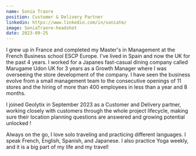 ```yaml
---
name: Sonia Traore
position: Customer & Delivery Partner
linkedin: https://www.linkedin.com/in/soniatm/
image: SoniaTraore-headshot
date: 2023-09-25
---
```


I grew up in France and completed my Master's in Management at the French Business school ESCP Europe. I've lived in Spain and now the UK for the past 4 years. I worked for a Japanes fast-casual dining company called Marugame Udon UK for 3 years as a Growth Manager where I was overseeing the store development of the company. I have seen the business evolve from a small management team to the consecutive openings of 11 stores and the hiring of more than 400 employees in less than a year and 8 months.

I joined Geolytix in September 2023 as a Customer and Delivery partner, working closely with customers through the whole project lifecycle, making sure their location planning questions are answered and growing potential unlocked !

Always on the go, I love solo traveling and practicing different languages. I speak French, English, Spanish, and Japanese. 
I also practice Yoga weekly, and it is a big part of my life and my travel!
